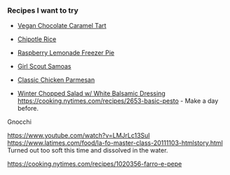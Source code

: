 ### Recipes I want to try

* [Vegan Chocolate Caramel Tart](https://www.reddit.com/r/Veganforbeginners/comments/ew9vyd/vegan_chocolate_caramel_tart/)
* [Chipotle Rice](https://www.culinaryhill.com/chipotle-cilantro-lime-rice/)
* [Raspberry Lemonade Freezer Pie](https://www.foodnetwork.com/recipes/ree-drummond/raspberry-lemonade-freezer-pie-5431413)
* [Girl Scout Samoas](https://tasty.co/recipe/homemade-samoas)


* [Classic Chicken Parmesan](https://www.delish.com/cooking/recipe-ideas/recipes/a51451/easy-chicken-parmesan-recipe/)
* [Winter Chopped Salad w/ White Balsamic Dressing](https://dishingouthealth.com/winter-chopped-salad-with-white-balsamic-dressing/)
https://cooking.nytimes.com/recipes/2653-basic-pesto - Make a day before.

Gnocchi

https://www.youtube.com/watch?v=LMJrLc13SuI
https://www.latimes.com/food/la-fo-master-class-20111103-htmlstory.html
Turned out too soft this time and dissolved in the water. 

https://cooking.nytimes.com/recipes/1020356-farro-e-pepe

